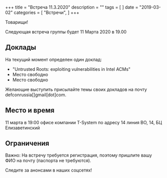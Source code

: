 +++
title = "Встреча 11.3.2020"
description = ""
tags = [
]
date = "2019-03-02"
categories = [
    "Встречи",
]
+++

Товарищи! 

Следующая встреча группы будет 11 Марта 2020 в 19.00


<!--more-->


## Доклады

На текущий момент определен один доклад:

- "Untrusted Roots: exploiting vulnerabilities in Intel ACMs"
- Место свободно
- Место свободно


Желающие выступить присылайте темы своих докладов на почту defconrussia[]gmail[dot]com.

## Место и время
11 марта в 19:00 офисе компании T-System по адресу 14 линия ВО, 14, БЦ Елизаветинский 

## Ограничения

Важно: На встречу требуется регистрация, поэтому пришлите вашу ФИО на почту (паспорта не требуются).

Следите за анонсами в наших соцсетях!
